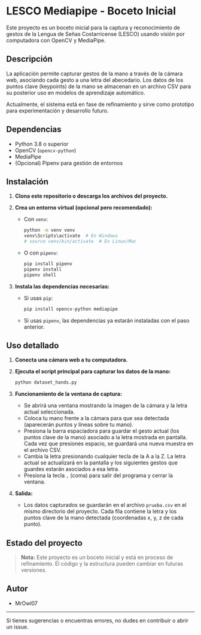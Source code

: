 # LESCO Mediapipe - Boceto Inicial

Este proyecto es un boceto inicial para la captura y reconocimiento de gestos de la Lengua de Señas Costarricense (LESCO) usando visión por computadora con OpenCV y MediaPipe.

## Descripción

La aplicación permite capturar gestos de la mano a través de la cámara web, asociando cada gesto a una letra del abecedario. Los datos de los puntos clave (keypoints) de la mano se almacenan en un archivo CSV para su posterior uso en modelos de aprendizaje automático.

Actualmente, el sistema está en fase de refinamiento y sirve como prototipo para experimentación y desarrollo futuro.

## Dependencias

- Python 3.8 o superior
- OpenCV (`opencv-python`)
- MediaPipe
- (Opcional) Pipenv para gestión de entornos

## Instalación

1. **Clona este repositorio o descarga los archivos del proyecto.**

2. **Crea un entorno virtual (opcional pero recomendado):**
   - Con `venv`:
     ```bash
     python -m venv venv
     venv\Scripts\activate  # En Windows
     # source venv/bin/activate  # En Linux/Mac
     ```
   - O con `pipenv`:
     ```bash
     pip install pipenv
     pipenv install
     pipenv shell
     ```

3. **Instala las dependencias necesarias:**
   - Si usas `pip`:
     ```bash
     pip install opencv-python mediapipe
     ```
   - Si usas `pipenv`, las dependencias ya estarán instaladas con el paso anterior.

## Uso detallado

1. **Conecta una cámara web a tu computadora.**

2. **Ejecuta el script principal para capturar los datos de la mano:**
   ```bash
   python dataset_hands.py
   ```

3. **Funcionamiento de la ventana de captura:**
   - Se abrirá una ventana mostrando la imagen de la cámara y la letra actual seleccionada.
   - Coloca tu mano frente a la cámara para que sea detectada (aparecerán puntos y líneas sobre tu mano).
   - Presiona la barra espaciadora para guardar el gesto actual (los puntos clave de la mano) asociado a la letra mostrada en pantalla. Cada vez que presiones espacio, se guardará una nueva muestra en el archivo CSV.
   - Cambia la letra presionando cualquier tecla de la A a la Z. La letra actual se actualizará en la pantalla y los siguientes gestos que guardes estarán asociados a esa letra.
   - Presiona la tecla `,` (coma) para salir del programa y cerrar la ventana.

4. **Salida:**
   - Los datos capturados se guardarán en el archivo `prueba.csv` en el mismo directorio del proyecto. Cada fila contiene la letra y los puntos clave de la mano detectada (coordenadas x, y, z de cada punto).

## Estado del proyecto

> **Nota:** Este proyecto es un boceto inicial y está en proceso de refinamiento. El código y la estructura pueden cambiar en futuras versiones.

## Autor
- MrOwl07

---

Si tienes sugerencias o encuentras errores, no dudes en contribuir o abrir un issue.

